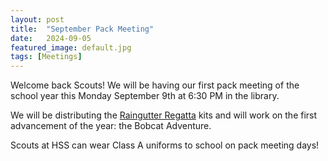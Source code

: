 ```yaml
---
layout: post
title:  "September Pack Meeting"
date:   2024-09-05
featured_image: default.jpg
tags: [Meetings]
---
```


Welcome back Scouts! We will be having our first pack meeting of the school year this Monday September 9th at 6:30 PM in the library.

We will be distributing the [Raingutter Regatta](/2024/08/25/raingutter-regatta/) kits and will work on the first advancement of the year: the Bobcat Adventure.

Scouts at HSS can wear Class A uniforms to school on pack meeting days!
